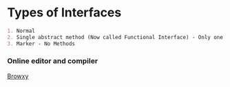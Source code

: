# Types of Interfaces
```markdown
1. Normal
2. Single abstract method (Now called Functional Interface) - Only one method - Lambda Expression (derived form scala)
3. Marker - No Methods
```

### Online editor and compiler
[Browxy](http://browxy.com/)
